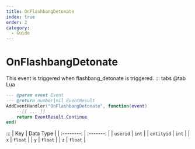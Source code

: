 ```yaml
---
title: OnFlashbangDetonate
index: true
order: 2
category:
  - Guide
---
```


# OnFlashbangDetonate
This event is triggered when flashbang_detonate is triggered.
::: tabs
@tab Lua
```lua
--- @param event Event
--- @return number|nil EventResult
AddEventHandler("OnFlashbangDetonate", function(event)
    --[[ ... ]]
    return EventResult.Continue
end)
```

:::
|     Key    | Data Type |
| :--------: | :-------: |
|  `userid`  |   `int`   |
| `entityid` |   `int`   |
|     `x`    |  `float`  |
|     `y`    |  `float`  |
|     `z`    |  `float`  |